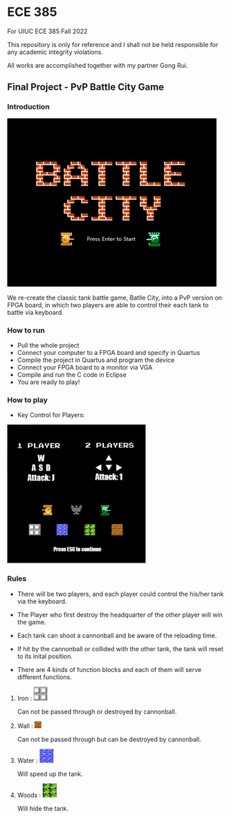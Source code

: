 # ECE 385

For UIUC ECE 385 Fall 2022

This repository is only for reference and I shall not be held responsible for any academic integrity violations. 

All works are accomplished together with my partner Gong Rui. 

## Final Project - PvP Battle City Game

### Introduction

![Image](https://github.com/Jiamingxu20/ECE-385/blob/master/Final/ECE385-HelperTools-master/PNG%20To%20Hex/On-Chip%20Memory/sprite_originals/gamebegin0.png)

We re-create the classic tank battle game, Batlle City, into a PvP version on FPGA board, in which two players are able to control their each tank to battle via keyboard. 



### How to run

* Pull the whole project
* Connect your computer to a FPGA board and specify in Quartus
* Compile the project in Quartus and program the device
* Connect your FPGA board to a monitor via VGA
* Compile and run the C code in Eclipse
* You are ready to play!


### How to play 

* Key Control for Players:

![Image](https://github.com/Jiamingxu20/ECE-385/blob/master/Final/ECE385-HelperTools-master/PNG%20To%20Hex/On-Chip%20Memory/sprite_originals/esc.png)


### Rules 

* There will be two players, and each player could control the his/her tank via the keyboard.

* The Player who first destroy the headquarter of the other player will win the game. 

* Each tank can shoot a cannonball and be aware of the reloading time. 

* If hit by the cannonball or collided with the other tank, the tank will reset to its inital position. 

* There are 4 kinds of function blocks and each of them will serve different functions. 

1. Iron : 
![Image](https://github.com/Jiamingxu20/ECE-385/blob/master/Final/ECE385-HelperTools-master/PNG%20To%20Hex/On-Chip%20Memory/sprite_converted/iron.png)

    Can not be passed through or destroyed by cannonball.


2. Wall : 
![Image](https://github.com/Jiamingxu20/ECE-385/blob/master/Final/ECE385-HelperTools-master/PNG%20To%20Hex/On-Chip%20Memory/sprite_converted/sw.png)

   Can not be passed through but can be destroyed by cannonball.


3. Water : 
![Image](https://github.com/Jiamingxu20/ECE-385/blob/master/Final/ECE385-HelperTools-master/PNG%20To%20Hex/On-Chip%20Memory/sprite_converted/water.png)

    Will speed up the tank.


4. Woods : 
![Image](https://github.com/Jiamingxu20/ECE-385/blob/master/Final/ECE385-HelperTools-master/PNG%20To%20Hex/On-Chip%20Memory/sprite_converted/grass.png)

    Will hide the tank. 


